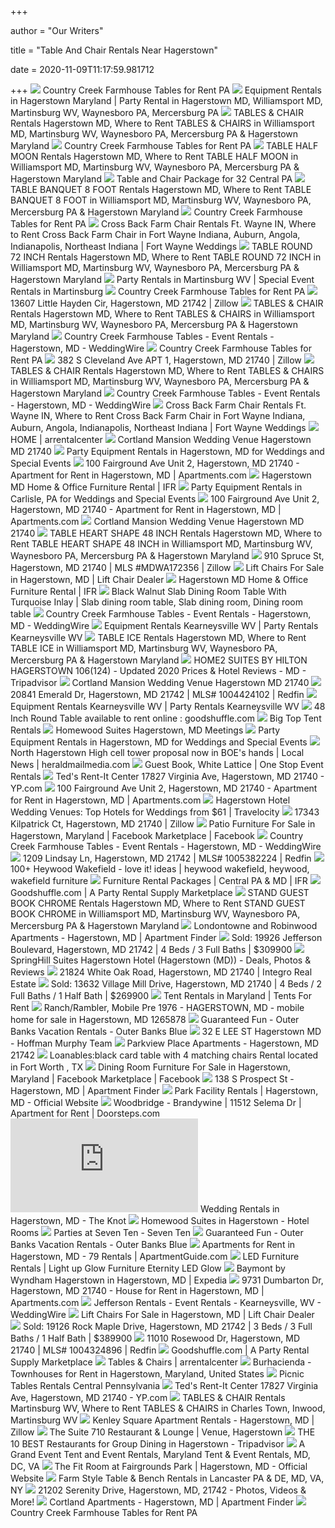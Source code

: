 +++
        
author = "Our Writers"
        
title = "Table And Chair Rentals Near Hagerstown"
        
date = 2020-11-09T11:17:59.981712
        
+++
[ ![](https://static.wixstatic.com/media/d0a726_447c901b010c4cf7bb9a550ddb097a8c~mv2_d_1365_2048_s_2.jpg)](https://static.wixstatic.com/media/d0a726_447c901b010c4cf7bb9a550ddb097a8c~mv2_d_1365_2048_s_2.jpg) Country Creek Farmhouse Tables for Rent PA
[ ![](https://www.tedsrentit.com/slideshow/slide-2.jpg)](https://www.tedsrentit.com/slideshow/slide-2.jpg) Equipment Rentals in Hagerstown Maryland | Party Rental in Hagerstown MD,  Williamsport MD, Martinsburg WV, Waynesboro PA, Mercersburg PA
[ ![](https://www.tedsrentit.com/itemimages/6676T.jpg)](https://www.tedsrentit.com/itemimages/6676T.jpg) TABLES & CHAIR Rentals Hagerstown MD, Where to Rent TABLES & CHAIRS in  Williamsport MD, Martinsburg WV, Waynesboro PA, Mercersburg PA & Hagerstown  Maryland
[ ![](https://static.wixstatic.com/media/d0a726_381e9a4f24fe480f8a3230afbe0ea651.jpg)](https://static.wixstatic.com/media/d0a726_381e9a4f24fe480f8a3230afbe0ea651.jpg) Country Creek Farmhouse Tables for Rent PA
[ ![](https://www.tedsrentit.com/itemimages/4354.jpg)](https://www.tedsrentit.com/itemimages/4354.jpg) TABLE HALF MOON Rentals Hagerstown MD, Where to Rent TABLE HALF MOON in  Williamsport MD, Martinsburg WV, Waynesboro PA, Mercersburg PA & Hagerstown  Maryland
[ ![](https://files.sysers.com/cp/upload/3monkeys/items/tableschairsgeneralpackage.png)](https://files.sysers.com/cp/upload/3monkeys/items/tableschairsgeneralpackage.png) Table and Chair Package for 32 Central PA
[ ![](https://www.tedsrentit.com/itemimages/171.jpg)](https://www.tedsrentit.com/itemimages/171.jpg) TABLE BANQUET 8 FOOT Rentals Hagerstown MD, Where to Rent TABLE BANQUET 8  FOOT in Williamsport MD, Martinsburg WV, Waynesboro PA, Mercersburg PA &  Hagerstown Maryland
[ ![](https://static.wixstatic.com/media/d0a726_dd4c7585f4ae46d194b5aeb5997d38de~mv2_d_2048_1536_s_2.jpg)](https://static.wixstatic.com/media/d0a726_dd4c7585f4ae46d194b5aeb5997d38de~mv2_d_2048_1536_s_2.jpg) Country Creek Farmhouse Tables for Rent PA
[ ![](http://www.fortwayneweddings.com/media/wysiwyg/cross-back-chair-rental.jpg)](http://www.fortwayneweddings.com/media/wysiwyg/cross-back-chair-rental.jpg) Cross Back Farm Chair Rentals Ft. Wayne IN, Where to Rent Cross Back Farm  Chair in Fort Wayne Indiana, Auburn, Angola, Indianapolis, Northeast  Indiana | Fort Wayne Weddings
[ ![](https://www.tedsrentit.com/itemimages/184.jpg)](https://www.tedsrentit.com/itemimages/184.jpg) TABLE ROUND 72 INCH Rentals Hagerstown MD, Where to Rent TABLE ROUND 72  INCH in Williamsport MD, Martinsburg WV, Waynesboro PA, Mercersburg PA &  Hagerstown Maryland
[ ![](https://www.tricountyrentalandsales.com/itemimages/CAT23.jpg)](https://www.tricountyrentalandsales.com/itemimages/CAT23.jpg) Party Rentals in Martinsburg WV | Special Event Rentals in Martinsburg
[ ![](https://static.wixstatic.com/media/d0a726_af35f6083cf34ae4951b702db9ebce80.jpg)](https://static.wixstatic.com/media/d0a726_af35f6083cf34ae4951b702db9ebce80.jpg) Country Creek Farmhouse Tables for Rent PA
[ ![](https://photos.zillowstatic.com/p_h/ISrtv9k0idsbi70000000000.jpg)](https://photos.zillowstatic.com/p_h/ISrtv9k0idsbi70000000000.jpg) 13607 Little Hayden Cir, Hagerstown, MD 21742 | Zillow
[ ![](https://www.tedsrentit.com/itemimages/6677T.jpg)](https://www.tedsrentit.com/itemimages/6677T.jpg) TABLES & CHAIR Rentals Hagerstown MD, Where to Rent TABLES & CHAIRS in  Williamsport MD, Martinsburg WV, Waynesboro PA, Mercersburg PA & Hagerstown  Maryland
[ ![](https://cdn0.weddingwire.com/emp/fotos/4/3/3/0/7/7/1435325250148-img77031.jpg)](https://cdn0.weddingwire.com/emp/fotos/4/3/3/0/7/7/1435325250148-img77031.jpg) Country Creek Farmhouse Tables - Event Rentals - Hagerstown, MD -  WeddingWire
[ ![](https://static.wixstatic.com/media/d0a726_bc22bd721e7e4ac4ad7be786d526ab49~mv2_d_2048_1365_s_2.jpg)](https://static.wixstatic.com/media/d0a726_bc22bd721e7e4ac4ad7be786d526ab49~mv2_d_2048_1365_s_2.jpg) Country Creek Farmhouse Tables for Rent PA
[ ![](https://photos.zillowstatic.com/fp/c467aec0660e650bde0ea41ac5720af7-p_h.jpg)](https://photos.zillowstatic.com/fp/c467aec0660e650bde0ea41ac5720af7-p_h.jpg) 382 S Cleveland Ave APT 1, Hagerstown, MD 21740 | Zillow
[ ![](https://www.tedsrentit.com/itemimages/5964T.jpg)](https://www.tedsrentit.com/itemimages/5964T.jpg) TABLES & CHAIR Rentals Hagerstown MD, Where to Rent TABLES & CHAIRS in  Williamsport MD, Martinsburg WV, Waynesboro PA, Mercersburg PA & Hagerstown  Maryland
[ ![](https://cdn0.weddingwire.com/emp/fotos/4/3/3/0/7/7/1509655816-cc66c4f95ca2b936-farm_table_rentals.jpg)](https://cdn0.weddingwire.com/emp/fotos/4/3/3/0/7/7/1509655816-cc66c4f95ca2b936-farm_table_rentals.jpg) Country Creek Farmhouse Tables - Event Rentals - Hagerstown, MD -  WeddingWire
[ ![](https://fortwayneweddings.com/media/catalog/product/cache/5/image/767x1023/1cae8682b180e5cc4c34924e832b1c9b/c/r/cross-back-chair-rental-view.jpg)](https://fortwayneweddings.com/media/catalog/product/cache/5/image/767x1023/1cae8682b180e5cc4c34924e832b1c9b/c/r/cross-back-chair-rental-view.jpg) Cross Back Farm Chair Rentals Ft. Wayne IN, Where to Rent Cross Back Farm  Chair in Fort Wayne Indiana, Auburn, Angola, Indianapolis, Northeast  Indiana | Fort Wayne Weddings
[ ![](https://static.wixstatic.com/media/699906_f8d98965d94f4820aa82002f13072c8e~mv2_d_5616_3744_s_4_2.jpg)](https://static.wixstatic.com/media/699906_f8d98965d94f4820aa82002f13072c8e~mv2_d_5616_3744_s_4_2.jpg) HOME | arrentalcenter
[ ![](https://s3.us-west-2.amazonaws.com/images.herecomestheguide.com/images/venues/cortland-mansion/WD20190614-CortlandMansion-01.jpg)](https://s3.us-west-2.amazonaws.com/images.herecomestheguide.com/images/venues/cortland-mansion/WD20190614-CortlandMansion-01.jpg) Cortland Mansion Wedding Venue Hagerstown MD 21740
[ ![](https://eventective-media.azureedge.net/2129118_md.jpg)](https://eventective-media.azureedge.net/2129118_md.jpg) Party Equipment Rentals in Hagerstown, MD for Weddings and Special Events
[ ![](https://images1.apartments.com/i2/JpOygl9lNLh79R1F11EEb8DC_4U2Nu8df9mw04Z_qZ0/117/100-fairground-ave-unit-2-hagerstown-md-building-photo.jpg)](https://images1.apartments.com/i2/JpOygl9lNLh79R1F11EEb8DC_4U2Nu8df9mw04Z_qZ0/117/100-fairground-ave-unit-2-hagerstown-md-building-photo.jpg) 100 Fairground Ave Unit 2, Hagerstown, MD 21740 - Apartment for Rent in  Hagerstown, MD | Apartments.com
[ ![](https://www.ifr-furniture.com/rent/content/uploads/2015/04/header-5.jpg)](https://www.ifr-furniture.com/rent/content/uploads/2015/04/header-5.jpg) Hagerstown MD Home & Office Furniture Rental | IFR
[ ![](https://eventective-media.azureedge.net/2126747_md.jpg)](https://eventective-media.azureedge.net/2126747_md.jpg) Party Equipment Rentals in Carlisle, PA for Weddings and Special Events
[ ![](https://images1.apartments.com/i2/lS3L6dAw2MRGot1Wg1bzBmHVXt2gmFGKdBpgY_pQQ8I/117/100-fairground-ave-unit-2-hagerstown-md-building-photo.jpg)](https://images1.apartments.com/i2/lS3L6dAw2MRGot1Wg1bzBmHVXt2gmFGKdBpgY_pQQ8I/117/100-fairground-ave-unit-2-hagerstown-md-building-photo.jpg) 100 Fairground Ave Unit 2, Hagerstown, MD 21740 - Apartment for Rent in  Hagerstown, MD | Apartments.com
[ ![](https://hctg-images.imgix.net/images/venues/cortland-mansion/WD20190614-CortlandMansion-10.jpg?auto=format%2Ccompress&fit=clamp&h=430&s=5efd929c01b6a7d3ddb8f7c4dff3d071)](https://hctg-images.imgix.net/images/venues/cortland-mansion/WD20190614-CortlandMansion-10.jpg?auto=format%2Ccompress&fit=clamp&h=430&s=5efd929c01b6a7d3ddb8f7c4dff3d071) Cortland Mansion Wedding Venue Hagerstown MD 21740
[ ![](https://www.tedsrentit.com/itemimages/175.jpg)](https://www.tedsrentit.com/itemimages/175.jpg) TABLE HEART SHAPE 48 INCH Rentals Hagerstown MD, Where to Rent TABLE HEART  SHAPE 48 INCH in Williamsport MD, Martinsburg WV, Waynesboro PA,  Mercersburg PA & Hagerstown Maryland
[ ![](https://photos.zillowstatic.com/fp/68e334ba793b3e3a98eb681b54bd8f3c-cc_ft_1536.jpg)](https://photos.zillowstatic.com/fp/68e334ba793b3e3a98eb681b54bd8f3c-cc_ft_1536.jpg) 910 Spruce St, Hagerstown, MD 21740 | MLS #MDWA172356 | Zillow
[ ![](https://cdnmedia.endeavorsuite.com/images/organizations/7997bb2b-5171-408b-b498-9d8d562bc169/Couple%20enjoying%20coffee%20while%20man%20sits%20in%20a%20medical%20lift%20chair.jpg?v=1589824318531)](https://cdnmedia.endeavorsuite.com/images/organizations/7997bb2b-5171-408b-b498-9d8d562bc169/Couple%20enjoying%20coffee%20while%20man%20sits%20in%20a%20medical%20lift%20chair.jpg?v=1589824318531) Lift Chairs For Sale in Hagerstown, MD | Lift Chair Dealer
[ ![](https://www.ifr-furniture.com/rent/content/uploads/2015/10/UrbanLivingRoom1.jpg)](https://www.ifr-furniture.com/rent/content/uploads/2015/10/UrbanLivingRoom1.jpg) Hagerstown MD Home & Office Furniture Rental | IFR
[ ![](https://i.pinimg.com/originals/1d/0c/a1/1d0ca15323c48cff9dfef523e4c8ceb4.jpg)](https://i.pinimg.com/originals/1d/0c/a1/1d0ca15323c48cff9dfef523e4c8ceb4.jpg) Black Walnut Slab Dining Room Table With Turquoise Inlay | Slab dining room  table, Slab dining room, Dining room table
[ ![](https://cdn0.weddingwire.com/emp/fotos/4/3/3/0/7/7/1509656325949-farm-table-to-rent-md.jpg)](https://cdn0.weddingwire.com/emp/fotos/4/3/3/0/7/7/1509656325949-farm-table-to-rent-md.jpg) Country Creek Farmhouse Tables - Event Rentals - Hagerstown, MD -  WeddingWire
[ ![](https://www.jefferson-rentals.com/itemimages/CAT99.jpg)](https://www.jefferson-rentals.com/itemimages/CAT99.jpg) Equipment Rentals Kearneysville WV | Party Rentals Kearneysville WV
[ ![](https://www.tedsrentit.com/itemimages/3845.jpg)](https://www.tedsrentit.com/itemimages/3845.jpg) TABLE ICE Rentals Hagerstown MD, Where to Rent TABLE ICE in Williamsport  MD, Martinsburg WV, Waynesboro PA, Mercersburg PA & Hagerstown Maryland
[ ![](https://media-cdn.tripadvisor.com/media/photo-s/17/9e/2c/5e/getlstd-property-photo.jpg)](https://media-cdn.tripadvisor.com/media/photo-s/17/9e/2c/5e/getlstd-property-photo.jpg) HOME2 SUITES BY HILTON HAGERSTOWN $106 ($124) - Updated 2020 Prices &  Hotel Reviews - MD - Tripadvisor
[ ![](https://hctg-images.imgix.net/images/venues/cortland-mansion/WD20190614-CortlandMansion-09_190614_184355.jpg?auto=format%2Ccompress&fit=clamp&h=430&s=2a8f755e28e216ec0206f0f4378c3d39)](https://hctg-images.imgix.net/images/venues/cortland-mansion/WD20190614-CortlandMansion-09_190614_184355.jpg?auto=format%2Ccompress&fit=clamp&h=430&s=2a8f755e28e216ec0206f0f4378c3d39) Cortland Mansion Wedding Venue Hagerstown MD 21740
[ ![](https://ssl.cdn-redfin.com/photo/235/mbphoto/102/genMid.1004424102_1_1.jpg)](https://ssl.cdn-redfin.com/photo/235/mbphoto/102/genMid.1004424102_1_1.jpg) 20841 Emerald Dr, Hagerstown, MD 21742 | MLS# 1004424102 | Redfin
[ ![](https://www.jefferson-rentals.com/itemimages/CAT4.jpg)](https://www.jefferson-rentals.com/itemimages/CAT4.jpg) Equipment Rentals Kearneysville WV | Party Rentals Kearneysville WV
[ ![](https://s3.amazonaws.com/goodshuffle/vendors/3504290/users/3504287/items/3938129/images/cropped/c09967217ad34d3685495f23d78c22ea-760x428-48-inch-round-plywood-folding-table-10.jpg)](https://s3.amazonaws.com/goodshuffle/vendors/3504290/users/3504287/items/3938129/images/cropped/c09967217ad34d3685495f23d78c22ea-760x428-48-inch-round-plywood-folding-table-10.jpg) 48 Inch Round Table available to rent online : goodshuffle.com
[ ![](http://bigtoptentrental.com/wp-content/uploads/2016/12/slide3.jpg)](http://bigtoptentrental.com/wp-content/uploads/2016/12/slide3.jpg) Big Top Tent Rentals
[ ![](https://homewoodsuites3.hilton.com/resources/main/Property_Photography/HomewoodSuites/HGRHWHW/11177854_Board_Room_2019_505x305.jpg)](https://homewoodsuites3.hilton.com/resources/main/Property_Photography/HomewoodSuites/HGRHWHW/11177854_Board_Room_2019_505x305.jpg) Homewood Suites Hagerstown, MD Meetings
[ ![](https://eventective-media.azureedge.net/482353.jpg)](https://eventective-media.azureedge.net/482353.jpg) Party Equipment Rentals in Hagerstown, MD for Weddings and Special Events
[ ![](https://bloximages.newyork1.vip.townnews.com/heraldmailmedia.com/content/tncms/assets/v3/editorial/f/5f/f5fbea80-21b0-11e8-b5f2-b7b5b3adccc8/5a9f5137ee0b4.image.jpg?resize=1200%2C900)](https://bloximages.newyork1.vip.townnews.com/heraldmailmedia.com/content/tncms/assets/v3/editorial/f/5f/f5fbea80-21b0-11e8-b5f2-b7b5b3adccc8/5a9f5137ee0b4.image.jpg?resize=1200%2C900) North Hagerstown High cell tower proposal now in BOE's hands | Local News |  heraldmailmedia.com
[ ![](http://www.onestopeventrentals.com/wp-content/uploads/web_guestbookstand.jpg)](http://www.onestopeventrentals.com/wp-content/uploads/web_guestbookstand.jpg) Guest Book, White Lattice | One Stop Event Rentals
[ ![](https://i1.ypcdn.com/blob/9f60030d2832f50a7b243a86b2e240ad3d5ef5e5_400x280_crop.jpg)](https://i1.ypcdn.com/blob/9f60030d2832f50a7b243a86b2e240ad3d5ef5e5_400x280_crop.jpg) Ted's Rent-It Center 17827 Virginia Ave, Hagerstown, MD 21740 - YP.com
[ ![](https://images1.apartments.com/i2/URlYY_r1eUsqv_eXJdNzbxTUk9I237XXWn6o5i6EbhE/117/100-fairground-ave-unit-2-hagerstown-md-building-photo.jpg)](https://images1.apartments.com/i2/URlYY_r1eUsqv_eXJdNzbxTUk9I237XXWn6o5i6EbhE/117/100-fairground-ave-unit-2-hagerstown-md-building-photo.jpg) 100 Fairground Ave Unit 2, Hagerstown, MD 21740 - Apartment for Rent in  Hagerstown, MD | Apartments.com
[ ![](https://thumbnails.trvl-media.com/dB8ILNA_Voxn92QXvJVn9E1GzII=/467x263/images.trvl-media.com/hotels/1000000/20000/15300/15224/554890a8_b.jpg)](https://thumbnails.trvl-media.com/dB8ILNA_Voxn92QXvJVn9E1GzII=/467x263/images.trvl-media.com/hotels/1000000/20000/15300/15224/554890a8_b.jpg) Hagerstown Hotel Wedding Venues: Top Hotels for Weddings from $61 |  Travelocity
[ ![](https://photos.zillowstatic.com/fp/86c25bc0425ea27f11747ffda6068204-cc_ft_1536.jpg)](https://photos.zillowstatic.com/fp/86c25bc0425ea27f11747ffda6068204-cc_ft_1536.jpg) 17343 Kilpatrick Ct, Hagerstown, MD 21740 | Zillow
[ ![](https://lookaside.fbsbx.com/lookaside/crawler/media/?media_id=164270471915387)](https://lookaside.fbsbx.com/lookaside/crawler/media/?media_id=164270471915387) Patio Furniture For Sale in Hagerstown, Maryland | Facebook Marketplace |  Facebook
[ ![](https://cdn0.weddingwire.com/emp/fotos/4/3/3/0/7/7/1509656156371-sweetheart-table.jpg)](https://cdn0.weddingwire.com/emp/fotos/4/3/3/0/7/7/1509656156371-sweetheart-table.jpg) Country Creek Farmhouse Tables - Event Rentals - Hagerstown, MD -  WeddingWire
[ ![](https://ssl.cdn-redfin.com/photo/235/mbphoto/224/genMid.1005382224_12_0.jpg)](https://ssl.cdn-redfin.com/photo/235/mbphoto/224/genMid.1005382224_12_0.jpg) 1209 Lindsay Ln, Hagerstown, MD 21742 | MLS# 1005382224 | Redfin
[ ![](https://i.pinimg.com/236x/65/42/3c/65423c32be275d697193793c85f8e960--mcm-furniture-furniture-stores.jpg)](https://i.pinimg.com/236x/65/42/3c/65423c32be275d697193793c85f8e960--mcm-furniture-furniture-stores.jpg) 100+ Heywood Wakefield - love it! ideas | heywood wakefield, heywood,  wakefield furniture
[ ![](https://www.ifr-furniture.com/rent/content/uploads/2015/08/Omni_LR_800x650.jpg)](https://www.ifr-furniture.com/rent/content/uploads/2015/08/Omni_LR_800x650.jpg) Furniture Rental Packages | Central PA & MD | IFR
[ ![](https://d38hpta1yyvi3x.cloudfront.net/assets/category/category-tile-tables-600x150-ed923cd35141a075c53c676d8fd7ec03.jpg)](https://d38hpta1yyvi3x.cloudfront.net/assets/category/category-tile-tables-600x150-ed923cd35141a075c53c676d8fd7ec03.jpg) Goodshuffle.com | A Party Rental Supply Marketplace
[ ![](https://www.tedsrentit.com/itemimages/3039.jpg)](https://www.tedsrentit.com/itemimages/3039.jpg) STAND GUEST BOOK CHROME Rentals Hagerstown MD, Where to Rent STAND GUEST  BOOK CHROME in Williamsport MD, Martinsburg WV, Waynesboro PA, Mercersburg  PA & Hagerstown Maryland
[ ![](https://image1.apartmentfinder.com/i2/C3nNxZSQvskQvHkwlR_1UFSSDy9h5SUpc9ttkpYlN40/111/londontowne-and-robinwood-apartments-hagerstown-md-interior-photo.jpg)](https://image1.apartmentfinder.com/i2/C3nNxZSQvskQvHkwlR_1UFSSDy9h5SUpc9ttkpYlN40/111/londontowne-and-robinwood-apartments-hagerstown-md-interior-photo.jpg) Londontowne and Robinwood Apartments - Hagerstown, MD | Apartment Finder
[ ![](https://bright-media02.prd.brightmls.com/bright/images/0000/3040/6903/0971/304069030971_2048_1536_WM_Uk_mb8V9x6KDwYua.jpg)](https://bright-media02.prd.brightmls.com/bright/images/0000/3040/6903/0971/304069030971_2048_1536_WM_Uk_mb8V9x6KDwYua.jpg) Sold: 19926 Jefferson Boulevard, Hagerstown, MD 21742 | 4 Beds / 3 Full  Baths | $309900
[ ![](https://pix10.agoda.net/hotelImages/5078099/93412510/0c67c55b37d5f3af781e43dfff58ea85.jpg)](https://pix10.agoda.net/hotelImages/5078099/93412510/0c67c55b37d5f3af781e43dfff58ea85.jpg) SpringHill Suites Hagerstown Hotel (Hagerstown (MD)) - Deals, Photos &  Reviews
[ ![](https://bright-media.brightmls.com/bright/images/0000/3019/0529/6615/301905296615_2048_1536_WM_ZBLSbEsMADAsQddK.jpg)](https://bright-media.brightmls.com/bright/images/0000/3019/0529/6615/301905296615_2048_1536_WM_ZBLSbEsMADAsQddK.jpg) 21824 White Oak Road, Hagerstown, MD 21740 | Integro Real Estate
[ ![](https://bright-media01.prd.brightmls.com/bright/images/0000/3042/4603/8401/304246038401_2048_1536_WM_sr9A7e3L-mcPhcDV.jpg)](https://bright-media01.prd.brightmls.com/bright/images/0000/3042/4603/8401/304246038401_2048_1536_WM_sr9A7e3L-mcPhcDV.jpg) Sold: 13632 Village Mill Drive, Hagerstown, MD 21740 | 4 Beds / 2 Full  Baths / 1 Half Bath | $269900
[ ![](https://images.squarespace-cdn.com/content/v1/54f5c867e4b094521d0f4049/1591982545819-4244JGKSDF92VNUPVHJP/ke17ZwdGBToddI8pDm48kFGnCNPQfyJzD2n4JzS2oucUqsxRUqqbr1mOJYKfIPR7LoDQ9mXPOjoJoqy81S2I8N_N4V1vUb5AoIIIbLZhVYxCRW4BPu10St3TBAUQYVKc-Balh0S7vIdESCABze569RPkbxhIlDI7zHhHnxrAI0jwR2PFuU_vSEnAl12tCaIh/What+Restaurants+Need+to+Open+Safely.jpg?format=2500w)](https://images.squarespace-cdn.com/content/v1/54f5c867e4b094521d0f4049/1591982545819-4244JGKSDF92VNUPVHJP/ke17ZwdGBToddI8pDm48kFGnCNPQfyJzD2n4JzS2oucUqsxRUqqbr1mOJYKfIPR7LoDQ9mXPOjoJoqy81S2I8N_N4V1vUb5AoIIIbLZhVYxCRW4BPu10St3TBAUQYVKc-Balh0S7vIdESCABze569RPkbxhIlDI7zHhHnxrAI0jwR2PFuU_vSEnAl12tCaIh/What+Restaurants+Need+to+Open+Safely.jpg?format=2500w) Tent Rentals in Maryland | Tents For Rent
[ ![](https://s3.amazonaws.com/mobilehomes/photo/32/3229/32297194-ed0e-4555-a3ad-8eda42ea9ace.jpg)](https://s3.amazonaws.com/mobilehomes/photo/32/3229/32297194-ed0e-4555-a3ad-8eda42ea9ace.jpg) Ranch/Rambler, Mobile Pre 1976 - HAGERSTOWN, MD - mobile home for sale in  Hagerstown, MD 1265878
[ ![](https://gallery.streamlinevrs.com/units-gallery/00/02/69/image_157422555.jpeg)](https://gallery.streamlinevrs.com/units-gallery/00/02/69/image_157422555.jpeg) Guaranteed Fun - Outer Banks Vacation Rentals - Outer Banks Blue
[ ![](https://uploads-cf.cdn.placester.net/images%2F59e8fc9eb1c93c45c8000002%2F304131268867%2F304131268867_5.jpg)](https://uploads-cf.cdn.placester.net/images%2F59e8fc9eb1c93c45c8000002%2F304131268867%2F304131268867_5.jpg) 32 E LEE ST Hagerstown MD - Hoffman Murphy Team
[ ![](https://rentpath-res.cloudinary.com/w_370,h_370,t_rp,cs_tinysrgb,fl_force_strip,c_fill/e_unsharp_mask:50,q_auto/acb77b4f8515557e4a8624d0be8321aa)](https://rentpath-res.cloudinary.com/w_370,h_370,t_rp,cs_tinysrgb,fl_force_strip,c_fill/e_unsharp_mask:50,q_auto/acb77b4f8515557e4a8624d0be8321aa) Parkview Place Apartments - Hagerstown, MD 21742
[ ![](https://vendeze-production.s3.amazonaws.com/uploads/photo/922/medium/card_table.jpg)](https://vendeze-production.s3.amazonaws.com/uploads/photo/922/medium/card_table.jpg) Loanables:black card table with 4 matching chairs Rental located in Fort  Worth , TX
[ ![](https://lookaside.fbsbx.com/lookaside/crawler/media/?media_id=10158034114486749)](https://lookaside.fbsbx.com/lookaside/crawler/media/?media_id=10158034114486749) Dining Room Furniture For Sale in Hagerstown, Maryland | Facebook  Marketplace | Facebook
[ ![](https://image1.apartmentfinder.com/i2/L0UQiAz6GPj1E5TRFvuaFPgZTq_GHI_XiitffXb764Y/111/138-s-prospect-st-hagerstown-md-building-photo.jpg)](https://image1.apartmentfinder.com/i2/L0UQiAz6GPj1E5TRFvuaFPgZTq_GHI_XiitffXb764Y/111/138-s-prospect-st-hagerstown-md-building-photo.jpg) 138 S Prospect St - Hagerstown, MD | Apartment Finder
[ ![](https://www.hagerstownmd.org/ImageRepository/Document?documentID=4447)](https://www.hagerstownmd.org/ImageRepository/Document?documentID=4447) Park Facility Rentals | Hagerstown, MD - Official Website
[ ![](https://doorsteps-ar.rdcpix.com/f6c332eba9cad68b5b7624722219ed1fc-f762441443o.jpg)](https://doorsteps-ar.rdcpix.com/f6c332eba9cad68b5b7624722219ed1fc-f762441443o.jpg) Woodbridge - Brandywine | 11512 Selema Dr | Apartment for Rent |  Doorsteps.com
[ ![](https://media-api.xogrp.com/images/03df7281-d654-4850-bd8c-42ff9b14cf02~rs_400.h)](https://media-api.xogrp.com/images/03df7281-d654-4850-bd8c-42ff9b14cf02~rs_400.h) Wedding Rentals in Hagerstown, MD - The Knot
[ ![](https://homewoodsuites3.hilton.com/resources/main/Property_Photography/HomewoodSuites/HGRHWHW/11177985_HGRHWHW_king-studio-RM403-KSTN-1_505x305.jpg)](https://homewoodsuites3.hilton.com/resources/main/Property_Photography/HomewoodSuites/HGRHWHW/11177985_HGRHWHW_king-studio-RM403-KSTN-1_505x305.jpg) Homewood Suites in Hagerstown - Hotel Rooms
[ ![](http://710bowl.com/wp-content/uploads/2019/09/IMG_0420-Copy.jpg)](http://710bowl.com/wp-content/uploads/2019/09/IMG_0420-Copy.jpg) Parties at Seven Ten - Seven Ten
[ ![](https://gallery.streamlinevrs.com/units-gallery/00/02/69/image_157422552.jpeg)](https://gallery.streamlinevrs.com/units-gallery/00/02/69/image_157422552.jpeg) Guaranteed Fun - Outer Banks Vacation Rentals - Outer Banks Blue
[ ![](https://rentpath-res.cloudinary.com/w_336,h_280,t_rp,cs_tinysrgb,fl_force_strip,c_fill/e_unsharp_mask:50,q_auto/9f7e74072c905d074e6e49ec24fe695b)](https://rentpath-res.cloudinary.com/w_336,h_280,t_rp,cs_tinysrgb,fl_force_strip,c_fill/e_unsharp_mask:50,q_auto/9f7e74072c905d074e6e49ec24fe695b) Apartments for Rent in Hagerstown, MD - 79 Rentals | ApartmentGuide.com
[ ![](https://eternityledglow.com/wp-content/uploads/2014/09/artical-rental-banner.jpg)](https://eternityledglow.com/wp-content/uploads/2014/09/artical-rental-banner.jpg) LED Furniture Rentals | Light up Glow Furniture Eternity LED Glow
[ ![](https://images.trvl-media.com/hotels/1000000/850000/849300/849228/ec71f521.jpg?impolicy=fcrop&w=1200&h=800&p=1&q=medium)](https://images.trvl-media.com/hotels/1000000/850000/849300/849228/ec71f521.jpg?impolicy=fcrop&w=1200&h=800&p=1&q=medium) Baymont by Wyndham Hagerstown in Hagerstown, MD | Expedia
[ ![](https://images1.apartments.com/i2/hOUpKBEp3pt_K9esKkjDk8sXKAUYqvljDskaQ5wUViE/117/9731-dumbarton-dr-hagerstown-md-building-photo.jpg)](https://images1.apartments.com/i2/hOUpKBEp3pt_K9esKkjDk8sXKAUYqvljDskaQ5wUViE/117/9731-dumbarton-dr-hagerstown-md-building-photo.jpg) 9731 Dumbarton Dr, Hagerstown, MD 21740 - House for Rent in Hagerstown, MD  | Apartments.com
[ ![](https://cdn0.weddingwire.com/emp/fotos/7/5/4/4/1/5/crossbacks-farm-table_51_514457.jpg)](https://cdn0.weddingwire.com/emp/fotos/7/5/4/4/1/5/crossbacks-farm-table_51_514457.jpg) Jefferson Rentals - Event Rentals - Kearneysville, WV - WeddingWire
[ ![](https://cdnmedia.endeavorsuite.com/images/organizations/7997bb2b-5171-408b-b498-9d8d562bc169/LC-580IL%20OASIS%20COLLECTION.jpg?v=1589923501051)](https://cdnmedia.endeavorsuite.com/images/organizations/7997bb2b-5171-408b-b498-9d8d562bc169/LC-580IL%20OASIS%20COLLECTION.jpg?v=1589923501051) Lift Chairs For Sale in Hagerstown, MD | Lift Chair Dealer
[ ![](https://bright-media02.prd.brightmls.com/bright/images/0000/3040/6930/2593/304069302593_2048_1536_WM_XPtaxExrjkAlhse3.jpg)](https://bright-media02.prd.brightmls.com/bright/images/0000/3040/6930/2593/304069302593_2048_1536_WM_XPtaxExrjkAlhse3.jpg) Sold: 19126 Rock Maple Drive, Hagerstown, MD 21742 | 3 Beds / 3 Full Baths  / 1 Half Bath | $389900
[ ![](https://ssl.cdn-redfin.com/photo/235/mbphoto/896/genMid.1004324896_16_0.jpg)](https://ssl.cdn-redfin.com/photo/235/mbphoto/896/genMid.1004324896_16_0.jpg) 11010 Rosewood Dr, Hagerstown, MD 21740 | MLS# 1004324896 | Redfin
[ ![](https://d38hpta1yyvi3x.cloudfront.net/assets/users/user-tiles-planner-900x400-d1df7343f184eddc15eb535503368b2c.jpg)](https://d38hpta1yyvi3x.cloudfront.net/assets/users/user-tiles-planner-900x400-d1df7343f184eddc15eb535503368b2c.jpg) Goodshuffle.com | A Party Rental Supply Marketplace
[ ![](https://static.wixstatic.com/media/699906_5f54e80a2ef64dfba833d4f1649ba75b.jpg/v1/fill/w_224,h_330,al_c,q_80,usm_0.66_1.00_0.01/699906_5f54e80a2ef64dfba833d4f1649ba75b.webp)](https://static.wixstatic.com/media/699906_5f54e80a2ef64dfba833d4f1649ba75b.jpg/v1/fill/w_224,h_330,al_c,q_80,usm_0.66_1.00_0.01/699906_5f54e80a2ef64dfba833d4f1649ba75b.webp) Tables & Chairs | arrentalcenter
[ ![](https://a0.muscache.com/pictures/cb212a39-cb95-4666-8089-f0260b0f3e44.jpg)](https://a0.muscache.com/pictures/cb212a39-cb95-4666-8089-f0260b0f3e44.jpg) Burhacienda - Townhouses for Rent in Hagerstown, Maryland, United States
[ ![](https://files.sysers.com/cp/upload/3monkeys/items/0008148300411_B.jpeg)](https://files.sysers.com/cp/upload/3monkeys/items/0008148300411_B.jpeg) Picnic Tables Rentals Central Pennsylvania
[ ![](https://i1.ypcdn.com/blob/d2eadd33c3007e0264c480750bb9834cccfde8df_400x280_crop.jpg)](https://i1.ypcdn.com/blob/d2eadd33c3007e0264c480750bb9834cccfde8df_400x280_crop.jpg) Ted's Rent-It Center 17827 Virginia Ave, Hagerstown, MD 21740 - YP.com
[ ![](https://www.tricountyrentalandsales.com/itemimages/2219t.jpg)](https://www.tricountyrentalandsales.com/itemimages/2219t.jpg) TABLES & CHAIR Rentals Martinsburg WV, Where to Rent TABLES & CHAIRS in  Charles Town, Inwood, Martinsburg WV
[ ![](https://photos.zillowstatic.com/fp/b5bb3adc27321a66adb18fca12ef67aa-uncropped_scaled_within_1536_1152.jpg)](https://photos.zillowstatic.com/fp/b5bb3adc27321a66adb18fca12ef67aa-uncropped_scaled_within_1536_1152.jpg) Kenley Square Apartment Rentals - Hagerstown, MD | Zillow
[ ![](https://cdn.wedding-spot.com/images/venues/12426/The-Suite-710-Restaurant---Lounge-Hagerstown-MD-d9d7e379-a90a-48f6-814d-fa1fb7a8d3a2.jpg)](https://cdn.wedding-spot.com/images/venues/12426/The-Suite-710-Restaurant---Lounge-Hagerstown-MD-d9d7e379-a90a-48f6-814d-fa1fb7a8d3a2.jpg) The Suite 710 Restaurant & Lounge | Venue, Hagerstown
[ ![](https://media-cdn.tripadvisor.com/media/photo-s/0d/5e/5c/32/entrance.jpg)](https://media-cdn.tripadvisor.com/media/photo-s/0d/5e/5c/32/entrance.jpg) THE 10 BEST Restaurants for Group Dining in Hagerstown - Tripadvisor
[ ![](https://www.4agrandevent.com/wp-content/uploads/2020/06/Tent-Liner-Dupioni-Wall-covers-and-white-astroturf-400x200.jpg)](https://www.4agrandevent.com/wp-content/uploads/2020/06/Tent-Liner-Dupioni-Wall-covers-and-white-astroturf-400x200.jpg) A Grand Event Tent and Event Rentals, Maryland Tent & Event Rentals, MD,  DC, VA
[ ![](https://www.hagerstownmd.org/ImageRepository/Document?documentID=6548)](https://www.hagerstownmd.org/ImageRepository/Document?documentID=6548) The Fit Room at Fairgrounds Park | Hagerstown, MD - Official Website
[ ![](http://www.freedomfarmtables.com/wp-content/uploads/2018/06/HaraschakWedding_570.jpg)](http://www.freedomfarmtables.com/wp-content/uploads/2018/06/HaraschakWedding_570.jpg) Farm Style Table & Bench Rentals in Lancaster PA & DE, MD, VA, NY
[ ![](https://d36xftgacqn2p.cloudfront.net/listingphotos382/MDWA171328-25.jpg?v=1601801031)](https://d36xftgacqn2p.cloudfront.net/listingphotos382/MDWA171328-25.jpg?v=1601801031) 21202 Serenity Drive, Hagerstown, MD, 21742 - Photos, Videos & More!
[ ![](https://image1.apartmentfinder.com/i2/sdBtASt30R0-5kwuaUfQoocKDYld_JmBA4nC2IZ9hvA/111/cortland-apartments-hagerstown-md-building-photo.jpg)](https://image1.apartmentfinder.com/i2/sdBtASt30R0-5kwuaUfQoocKDYld_JmBA4nC2IZ9hvA/111/cortland-apartments-hagerstown-md-building-photo.jpg) Cortland Apartments - Hagerstown, MD | Apartment Finder
[ ![](https://static.wixstatic.com/media/d0a726_aa10afccd576406d83d8fa3f21ae969b.jpg)](https://static.wixstatic.com/media/d0a726_aa10afccd576406d83d8fa3f21ae969b.jpg) Country Creek Farmhouse Tables for Rent PA
